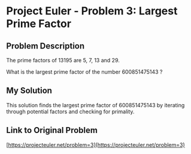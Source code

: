 # Project Euler - Problem 3: Largest Prime Factor

## Problem Description

The prime factors of 13195 are 5, 7, 13 and 29.

What is the largest prime factor of the number 600851475143 ?

## My Solution

This solution finds the largest prime factor of 600851475143 by iterating through potential factors and checking for primality.

## Link to Original Problem

[https://projecteuler.net/problem=3](https://projecteuler.net/problem=3)